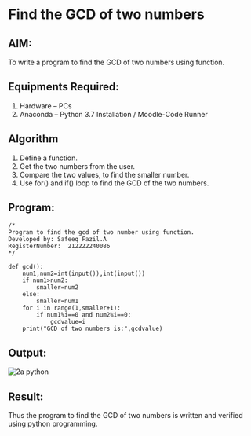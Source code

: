 # Find the GCD of two numbers

## AIM:
To write a program to find the GCD of two numbers using function.

## Equipments Required:
1. Hardware – PCs
2. Anaconda – Python 3.7 Installation / Moodle-Code Runner

## Algorithm
1. Define a function.
2. Get the two numbers from the user.
3. Compare the two values, to find the smaller number.
4. Use for() and if() loop to find the GCD of the two numbers.

## Program:
```
/*
Program to find the gcd of two number using function.
Developed by: Safeeq Fazil.A
RegisterNumber:  212222240086
*/
```
```
def gcd():
    num1,num2=int(input()),int(input())
    if num1>num2:
        smaller=num2
    else:
        smaller=num1
    for i in range(1,smaller+1):
        if num1%i==0 and num2%i==0:
            gcdvalue=i
    print("GCD of two numbers is:",gcdvalue)        
 ```   
    

## Output:
![2a python](https://user-images.githubusercontent.com/118680361/232182617-6162527d-adda-4f80-82a4-dfa0f7291065.png)



## Result:
Thus the program to find the GCD of two numbers is written and verified using python programming.
